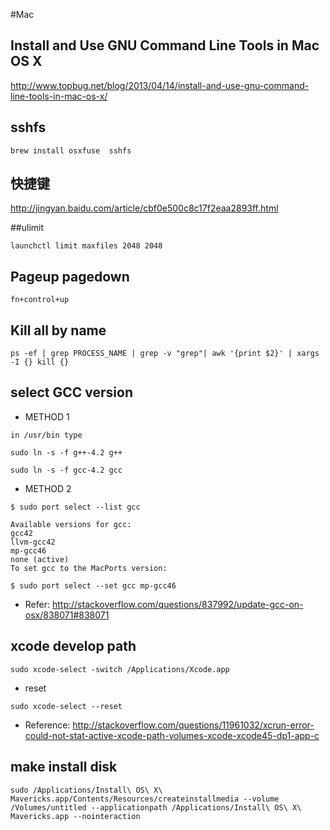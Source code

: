 #Mac

## Install and Use GNU Command Line Tools in Mac OS X

<http://www.topbug.net/blog/2013/04/14/install-and-use-gnu-command-line-tools-in-mac-os-x/>


## sshfs

```
brew install osxfuse  sshfs

```

## 快捷键

<http://jingyan.baidu.com/article/cbf0e500c8c17f2eaa2893ff.html>


##ulimit

```
launchctl limit maxfiles 2048 2048 
```

## Pageup pagedown

```fn+control+up```

## Kill all by name

```
ps -ef | grep PROCESS_NAME | grep -v "grep"| awk '{print $2}' | xargs -I {} kill {}

```

## select GCC version

* METHOD 1



```
in /usr/bin type

sudo ln -s -f g++-4.2 g++

sudo ln -s -f gcc-4.2 gcc

```

* METHOD 2

```
$ sudo port select --list gcc

Available versions for gcc:
gcc42
llvm-gcc42
mp-gcc46
none (active)
To set gcc to the MacPorts version:

$ sudo port select --set gcc mp-gcc46

```

* Refer: <http://stackoverflow.com/questions/837992/update-gcc-on-osx/838071#838071>

## xcode develop path

```
sudo xcode-select -switch /Applications/Xcode.app
```

* reset 

```
sudo xcode-select --reset
```

* Reference: <http://stackoverflow.com/questions/11961032/xcrun-error-could-not-stat-active-xcode-path-volumes-xcode-xcode45-dp1-app-c>




## make install disk 


```
sudo /Applications/Install\ OS\ X\ Mavericks.app/Contents/Resources/createinstallmedia --volume /Volumes/untitled --applicationpath /Applications/Install\ OS\ X\ Mavericks.app --nointeraction

```